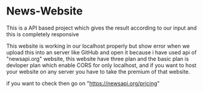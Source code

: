 # News-Website

This is a API based project which gives the result according to our input and this is completely responsive

This website is working in our localhost properly but show error when we upload this into an server like GitHub and open it because i have used api of "newsapi.org" website, this website have three plan and the basic plan is devloper plan which enable CORS for only localhost, and if you want to host your website on any server you have to take the premium of that website.

if you want to check then go on "https://newsapi.org/pricing"
